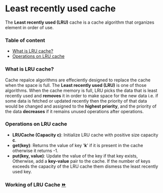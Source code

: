# Least recently used cache

The **Least recently used (LRU)** cache is a cache algorithm that organizes element in order of use.

### Table of content

- [What is LRU cache?](#what-is-lru-cache)
- [Operations on LRU cache](#operations-on-lru-cache)

### What is LRU cache?

Cache repalce algorithms are effeciently designed to replace the cache when the space is full. The **Least recently used (LRU)** is one of  those algorithms. When the cache memory is full, LRU picks the data that is least recently used and **removes** it in order to make space for the new data i.e. if some data is fetched or updated recently then the priority of that data would be changed and assigned to the **highest priority**, and the priority of the data **decreases** if it remains unused operations after operations.

### Operations on LRU cache

- **LRUCache (Capacity c)**: Initialize LRU cache with positive size capacity **c**.
- **get(key)**: Returns the value of key '**k**' if it is present in the cache otherwise it returns -1.
- **put(key, value)**: Update the value of the key if that key exists, Otherwise, add a **key-value** pair to the cache. If the number of keys exceeds the capacity of the LRU cache them dismess the least recently used key.

### Working of LRU Cache [⏩](working-of-lru-cache.md)